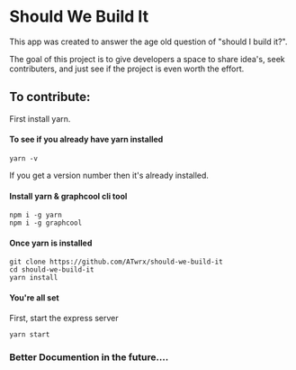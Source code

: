 Should We Build It 
==================

This app was created to answer the age old question of "should I build it?". 

The goal of this project is to give developers a space to share idea's, seek contributers, and just see if the project is even worth the effort. 


To contribute: 
---------------

First install yarn. 

#### To see if you already have yarn installed

```
yarn -v
```

If you get a version number then it's already installed.

#### Install yarn & graphcool cli tool

```
npm i -g yarn
npm i -g graphcool
```

#### Once yarn is installed

```
git clone https://github.com/ATwrx/should-we-build-it
cd should-we-build-it
yarn install
```

#### You're all set

First, start the express server

```bash
yarn start
```

### Better Documention in the future.... 

